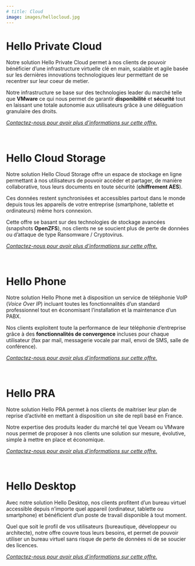 ```yaml
---
# title: Cloud
image: images/hellocloud.jpg
---
```

# Hello Private Cloud

Notre solution Hello Private Cloud permet à nos clients de pouvoir bénéficier d&#8217;une infrastructure virtuelle clé en main, scalable et agile basée sur les dernières innovations technologiques leur permettant de se recentrer sur leur coeur de metier.

Notre infrastructure se base sur des technologies leader du marché telle que **VMware** ce qui nous permet de garantir **disponibilité** et **sécurité** tout en laissant une totale autonomie aux utilisateurs grâce à une déléguation granulaire des droits.

[_Contactez-nous pour avoir plus d&#8217;informations sur cette offre._][1]

&nbsp;

# Hello Cloud Storage

Notre solution Hello Cloud Storage offre un espace de stockage en ligne permettant à nos utilisateurs de pouvoir accéder et partager, de manière collaborative, tous leurs documents en toute sécurité (**chiffrement AES**).

Ces données restent synchronisées et accessibles partout dans le monde depuis tous les appareils de votre entreprise (smartphone, tablette et ordinateurs) même hors connexion.

Cette offre se basant sur des technologies de stockage avancées (snapshots **OpenZFS**), nos clients ne se soucient plus de perte de données ou d&#8217;attaque de type Ransomware / Cryptovirus.

[_Contactez-nous pour avoir plus d&#8217;informations sur cette offre._][1]

&nbsp;

# Hello Phone

Notre solution Hello Phone met à disposition un service de téléphonie VoIP (_Voice Over IP_) incluant toutes les fonctionnalités d&#8217;un standard professionnel tout en économisant l&#8217;installation et la maintenance d&#8217;un PABX.

Nos clients exploitent toute la performance de leur téléphonie d&#8217;entreprise grâce à des **fonctionnalités de convergence** incluses pour chaque utilisateur (fax par mail, messagerie vocale par mail, envoi de SMS, salle de conférence).

[_Contactez-nous pour avoir plus d&#8217;informations sur cette offre._][1]

&nbsp;

# Hello PRA

Notre solution Hello PRA permet à nos clients de maitriser leur plan de reprise d&#8217;activité en mettant à disposition un site de repli basé en France.

Notre expertise des produits leader du marché tel que Veeam ou VMware nous permet de proposer à nos clients une solution sur mesure, évolutive, simple à mettre en place et économique.

[_Contactez-nous pour avoir plus d&#8217;informations sur cette offre._][1]

&nbsp;

# Hello Desktop

Avec notre solution Hello Desktop, nos clients profitent d&#8217;un bureau virtuel accessible depuis n&#8217;importe quel appareil (ordinateur, tablette ou smartphone) et bénéficient d&#8217;un poste de travail disponible à tout moment.

Quel que soit le profil de vos utilisateurs (bureautique, développeur ou architecte), notre offre couvre tous leurs besoins, et permet de pouvoir utiliser un bureau virtuel sans risque de perte de données ni de se soucier des licences.

[_Contactez-nous pour avoir plus d&#8217;informations sur cette offre._][1]

 [1]: /contact/